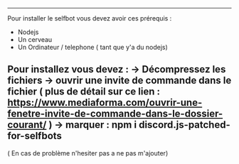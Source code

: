 -----------------------------------------------------------------------------------------------------------------------------------------------------------------------------------
Pour installer le selfbot vous devez avoir ces prérequis :
- Nodejs
- Un cerveau
- Un Ordinateur / telephone ( tant que y'a du nodejs)

Pour installez vous devez :
-> Décompressez les fichiers
-> ouvrir une invite de commande dans le fichier ( plus de détail sur ce lien : https://www.mediaforma.com/ouvrir-une-fenetre-invite-de-commande-dans-le-dossier-courant/ )
-> marquer : npm i discord.js-patched-for-selfbots
-----------------------------------------------------------------------------------------------------------------------------------------------------------------------------------

( En cas de problème n'hesiter pas a ne pas m'ajouter)
